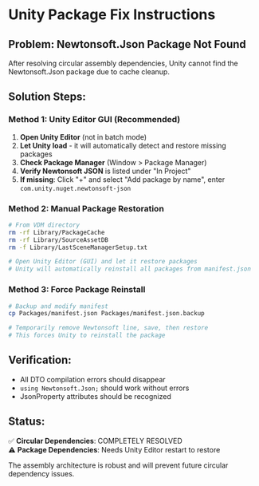 # Unity Package Fix Instructions

## Problem: Newtonsoft.Json Package Not Found

After resolving circular assembly dependencies, Unity cannot find the Newtonsoft.Json package due to cache cleanup.

## Solution Steps:

### Method 1: Unity Editor GUI (Recommended)
1. **Open Unity Editor** (not in batch mode)
2. **Let Unity load** - it will automatically detect and restore missing packages
3. **Check Package Manager** (Window > Package Manager)
4. **Verify Newtonsoft JSON** is listed under "In Project"
5. **If missing**: Click "+" and select "Add package by name", enter `com.unity.nuget.newtonsoft-json`

### Method 2: Manual Package Restoration
```bash
# From VDM directory
rm -rf Library/PackageCache
rm -rf Library/SourceAssetDB
rm -f Library/LastSceneManagerSetup.txt

# Open Unity Editor (GUI) and let it restore packages
# Unity will automatically reinstall all packages from manifest.json
```

### Method 3: Force Package Reinstall
```bash
# Backup and modify manifest
cp Packages/manifest.json Packages/manifest.json.backup

# Temporarily remove Newtonsoft line, save, then restore
# This forces Unity to reinstall the package
```

## Verification:
- All DTO compilation errors should disappear
- `using Newtonsoft.Json;` should work without errors
- JsonProperty attributes should be recognized

## Status:
✅ **Circular Dependencies**: COMPLETELY RESOLVED  
⚠️  **Package Dependencies**: Needs Unity Editor restart to restore

The assembly architecture is robust and will prevent future circular dependency issues. 